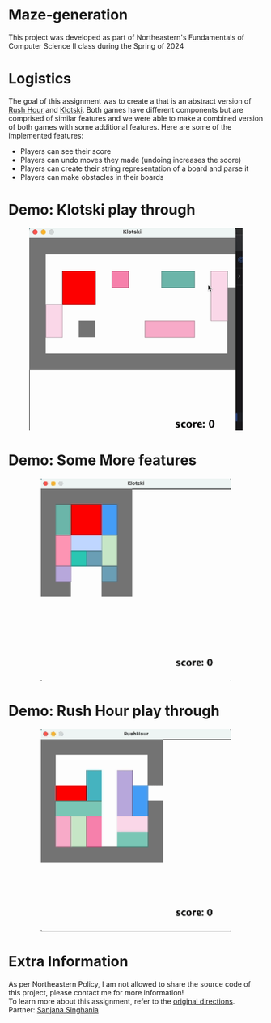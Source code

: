 # Maze-generation
This project was developed as part of Northeastern's Fundamentals of Computer Science II class during the Spring of 2024

# Logistics
The goal of this assignment was to create a that is an abstract version of [Rush Hour](https://www.thinkfun.com/rush-hour-online-play/) and [Klotski](https://josephpetitti.com/klotski). Both games have different components but are comprised of similar features and we were able to make a combined version of both games with some additional features. Here are some of the implemented features: 
* Players can see their score
* Players can undo moves they made (undoing increases the score)
* Players can create their string representation of a board and parse it
* Players can make obstacles in their boards

# Demo: Klotski play through
<p align="center">
  <img src="https://github.com/vivianzo/rush-hour-klotski/blob/main/klotski1.gif" height="400"/>
</p>

# Demo: Some More features
<p align="center">
  <img src="https://github.com/vivianzo/rush-hour-klotski/blob/main/klotski2.gif" height="400"/>
</p>

# Demo: Rush Hour play through
<p align="center">
  <img src="https://github.com/vivianzo/rush-hour-klotski/blob/main/rush-hour1.gif" height="400"/>
</p>

# Extra Information
As per Northeastern Policy, I am not allowed to share the source code of this project, please contact me for more information!  
To learn more about this assignment, refer to the [original directions](https://github.com/vivianzo/rush-hour-klotski/blob/main/rush-hour-instructions.pdf).  
Partner: [Sanjana Singhania](https://github.com/sanjana-singhania)

